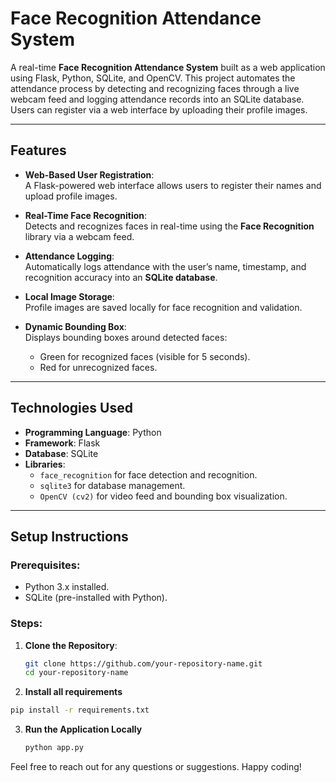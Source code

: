 # **Face Recognition Attendance System**

A real-time **Face Recognition Attendance System** built as a web application using Flask, Python, SQLite, and OpenCV. This project automates the attendance process by detecting and recognizing faces through a live webcam feed and logging attendance records into an SQLite database. Users can register via a web interface by uploading their profile images.

---

## **Features**
- **Web-Based User Registration**:  
  A Flask-powered web interface allows users to register their names and upload profile images.

- **Real-Time Face Recognition**:  
  Detects and recognizes faces in real-time using the **Face Recognition** library via a webcam feed.

- **Attendance Logging**:  
  Automatically logs attendance with the user’s name, timestamp, and recognition accuracy into an **SQLite database**.

- **Local Image Storage**:  
  Profile images are saved locally for face recognition and validation.

- **Dynamic Bounding Box**:  
  Displays bounding boxes around detected faces:
  - Green for recognized faces (visible for 5 seconds).
  - Red for unrecognized faces.

---

## **Technologies Used**
- **Programming Language**: Python
- **Framework**: Flask
- **Database**: SQLite
- **Libraries**:
  - `face_recognition` for face detection and recognition.
  - `sqlite3` for database management.
  - `OpenCV (cv2)` for video feed and bounding box visualization.

---

## **Setup Instructions**

### Prerequisites:
- Python 3.x installed.
- SQLite (pre-installed with Python).

### Steps:

1. **Clone the Repository**:
   ```bash
   git clone https://github.com/your-repository-name.git
   cd your-repository-name
   ```
2. **Install all requirements**
  ```bash
  pip install -r requirements.txt
  ```
3. **Run the Application Locally**
   ```bash
   python app.py
   ```

Feel free to reach out for any questions or suggestions. Happy coding!
